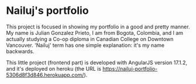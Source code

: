 # Nailuj's portfolio

This project is focused in showing my portfolio in a good and pretty manner. My name is Julian Gonzalez Prieto, I am from Bogota, Colombia, and I am actually studying a Co-op diploma in Canadian College on Downtown Vancouver. 'Nailuj' term has one simple explanation: it's my name backwards.

This little project (frontend part) is developed with AngularJS version 17.1.2, and it's deployed on heroku (the URL is https://nailuj-portfolio-5306d8f3d846.herokuapp.com/).

